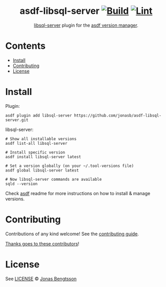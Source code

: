 <div align="center">

# asdf-libsql-server [![Build](https://github.com/jonasb/asdf-libsql-server/actions/workflows/build.yml/badge.svg)](https://github.com/jonasb/asdf-libsql-server/actions/workflows/build.yml) [![Lint](https://github.com/jonasb/asdf-libsql-server/actions/workflows/lint.yml/badge.svg)](https://github.com/jonasb/asdf-libsql-server/actions/workflows/lint.yml)

[libsql-server](https://github.com/tursodatabase/libsql/tree/main/libsql-server) plugin for the [asdf version manager](https://asdf-vm.com).

</div>

# Contents

- [Install](#install)
- [Contributing](#contributing)
- [License](#license)

# Install

Plugin:

```shell
asdf plugin add libsql-server https://github.com/jonasb/asdf-libsql-server.git
```

libsql-server:

```shell
# Show all installable versions
asdf list-all libsql-server

# Install specific version
asdf install libsql-server latest

# Set a version globally (on your ~/.tool-versions file)
asdf global libsql-server latest

# Now libsql-server commands are available
sqld --version
```

Check [asdf](https://github.com/asdf-vm/asdf) readme for more instructions on how to
install & manage versions.

# Contributing

Contributions of any kind welcome! See the [contributing guide](contributing.md).

[Thanks goes to these contributors](https://github.com/jonasb/asdf-libsql-server/graphs/contributors)!

# License

See [LICENSE](LICENSE) © [Jonas Bengtsson](https://github.com/jonasb/)
